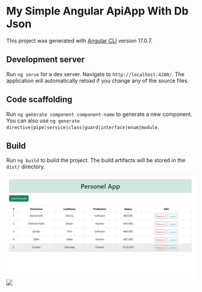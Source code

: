 # My Simple Angular ApiApp With Db Json

This project was generated with [Angular CLI](https://github.com/angular/angular-cli) version 17.0.7.

## Development server

Run `ng serve` for a dev server. Navigate to `http://localhost:4200/`. The application will automatically reload if you change any of the source files.

## Code scaffolding

Run `ng generate component component-name` to generate a new component. You can also use `ng generate directive|pipe|service|class|guard|interface|enum|module`.

## Build

Run `ng build` to build the project. The build artifacts will be stored in the `dist/` directory.

![Dbjson with Angular](DbjsonAndAngular.jpg)
<img src="https://github.com/AbdulmelikOztunc/My_Api_Angular17/blob/main/DbjsonAndAngular.JPG)https://github.com/AbdulmelikOztunc/My_Api_Angular17/blob/main/DbjsonAndAngular.JPG" height="500">
